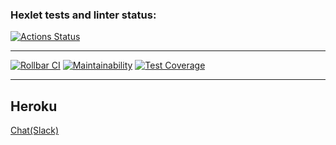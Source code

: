 ### Hexlet tests and linter status:
[![Actions Status](https://github.com/Stonek79/frontend-project-lvl4/workflows/hexlet-check/badge.svg)](https://github.com/Stonek79/frontend-project-lvl4/actions)

***

[![Rollbar CI](https://github.com/Stonek79/frontend-project-lvl4/workflows/Rollbar%20CI/badge.svg)](https://github.com/Stonek79/frontend-project-lvl4/actions)
[![Maintainability](https://api.codeclimate.com/v1/badges/a99a88d28ad37a79dbf6/maintainability)](https://codeclimate.com/github/Stonek79/frontend-project-lvl4)
[![Test Coverage](https://api.codeclimate.com/v1/badges/a99a88d28ad37a79dbf6/test_coverage)](https://codeclimate.com/github/Stonek79/frontend-project-lvl4)

***

## Heroku

[Chat(Slack)](https://chatslacklvl4.herokuapp.com?target=_blank)
